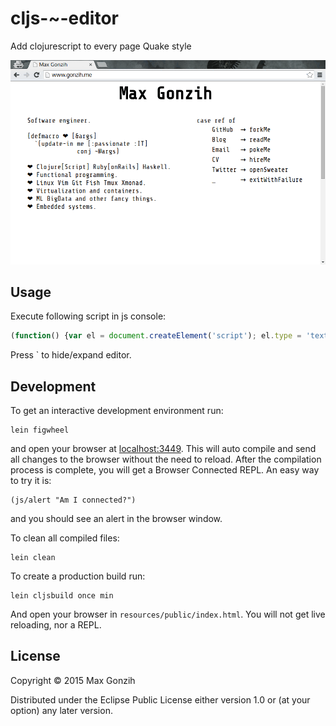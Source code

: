 # cljs-~-editor

Add clojurescript to every page Quake style

![demo](demo.gif)

## Usage

Execute following script in js console:

```javascript
(function() {var el = document.createElement('script'); el.type = 'text/javascript'; el.src = 'http://blog.gonzih.me/cljs-tilda-editor/cljs-repl.js'; document.body.appendChild(el); }())
````

Press ` to hide/expand editor.

## Development

To get an interactive development environment run:

    lein figwheel

and open your browser at [localhost:3449](http://localhost:3449/).
This will auto compile and send all changes to the browser without the
need to reload. After the compilation process is complete, you will
get a Browser Connected REPL. An easy way to try it is:

    (js/alert "Am I connected?")

and you should see an alert in the browser window.

To clean all compiled files:

    lein clean

To create a production build run:

    lein cljsbuild once min

And open your browser in `resources/public/index.html`. You will not
get live reloading, nor a REPL. 

## License

Copyright © 2015 Max Gonzih <gonzih at gmail dot com>

Distributed under the Eclipse Public License either version 1.0 or (at your option) any later version.
